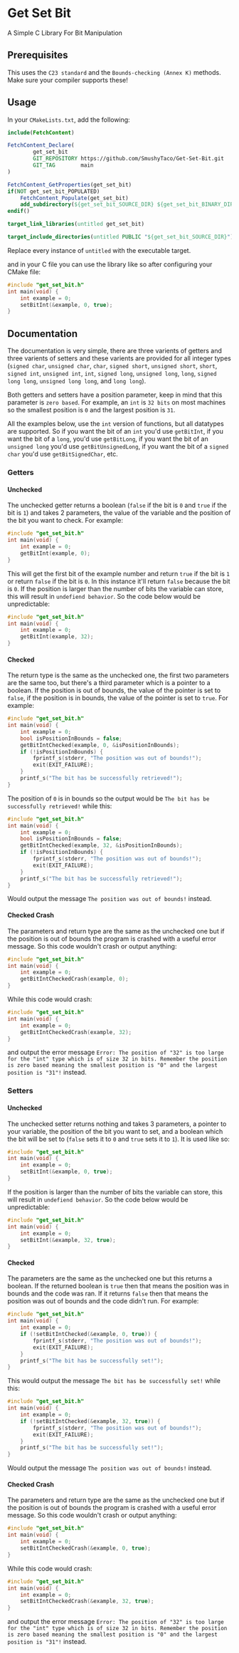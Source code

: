 # Get Set Bit
A Simple C Library For Bit Manipulation
## Prerequisites
This uses the `C23 standard` and the `Bounds-checking (Annex K)` methods. Make sure your compiler supports these!
## Usage

In your `CMakeLists.txt`, add the following:

```cmake
include(FetchContent)

FetchContent_Declare(
        get_set_bit
        GIT_REPOSITORY https://github.com/SmushyTaco/Get-Set-Bit.git
        GIT_TAG        main
)

FetchContent_GetProperties(get_set_bit)
if(NOT get_set_bit_POPULATED)
    FetchContent_Populate(get_set_bit)
    add_subdirectory(${get_set_bit_SOURCE_DIR} ${get_set_bit_BINARY_DIR})
endif()

target_link_libraries(untitled get_set_bit)

target_include_directories(untitled PUBLIC "${get_set_bit_SOURCE_DIR}")
```

Replace every instance of `untitled` with the executable target.

and in your C file you can use the library like so after configuring your CMake file:
```c
#include "get_set_bit.h"
int main(void) {
    int example = 0;
    setBitInt(&example, 0, true);
}

```

## Documentation
The documentation is very simple, there are three varients of getters and three varients of setters and these varients are provided for all integer types (`signed char`, `unsigned char`, `char`, `signed short`, `unsigned short`, `short`, `signed int`, `unsigned int`, `int`, `signed long`, `unsigned long`, `long`, `signed long long`, `unsigned long long`, and `long long`).

Both getters and setters have a position parameter, keep in mind that this parameter is `zero based`. For example, an `int` is `32 bits` on most machines so the smallest position is `0` and the largest position is `31`.

All the examples below, use the `int` version of functions, but all datatypes are supported. So if you want the bit of an `int` you'd use `getBitInt`, if you want the bit of a `long`, you'd use `getBitLong`, if you want the bit of an `unsigned long` you'd use `getBitUnsignedLong`, if you want the bit of a `signed char` you'd use `getBitSignedChar`, etc.
### Getters
#### Unchecked
The unchecked getter returns a boolean (`false` if the bit is `0` and `true` if the bit is `1`) and takes 2 parameters, the value of the variable and the position of the bit you want to check. For example:
```c
#include "get_set_bit.h"
int main(void) {
    int example = 0;
    getBitInt(example, 0);
}

```
This will get the first bit of the example number and return `true` if the bit is `1` or return `false` if the bit is `0`. In this instance it'll return `false` because the bit is `0`. If the position is larger than the number of bits the variable can store, this will result in `undefiend behavior`. So the code below would be unpredictable:
```c
#include "get_set_bit.h"
int main(void) {
    int example = 0;
    getBitInt(example, 32);
}

```
#### Checked
The return type is the same as the unchecked one, the first two parameters are the same too, but there's a third parameter which is a pointer to a boolean. If the position is out of bounds, the value of the pointer is set to `false`, if the position is in bounds, the value of the pointer is set to `true`. For example:
```c
#include "get_set_bit.h"
int main(void) {
    int example = 0;
    bool isPositionInBounds = false;
    getBitIntChecked(example, 0, &isPositionInBounds);
    if (!isPositionInBounds) {
        fprintf_s(stderr, "The position was out of bounds!");
        exit(EXIT_FAILURE);
    }
    printf_s("The bit has be successfully retrieved!");
}

```
The position of `0` is in bounds so the output would be `The bit has be successfully retrieved!` while this:
```c
#include "get_set_bit.h"
int main(void) {
    int example = 0;
    bool isPositionInBounds = false;
    getBitIntChecked(example, 32, &isPositionInBounds);
    if (!isPositionInBounds) {
        fprintf_s(stderr, "The position was out of bounds!");
        exit(EXIT_FAILURE);
    }
    printf_s("The bit has be successfully retrieved!");
}

```
Would output the message `The position was out of bounds!` instead.
#### Checked Crash
The parameters and return type are the same as the unchecked one but if the position is out of bounds the program is crashed with a useful error message. So this code wouldn't crash or output anything:
```c
#include "get_set_bit.h"
int main(void) {
    int example = 0;
    getBitIntCheckedCrash(example, 0);
}

```
While this code would crash:
```c
#include "get_set_bit.h"
int main(void) {
    int example = 0;
    getBitIntCheckedCrash(example, 32);
}

```
and output the error message `Error: The position of "32" is too large for the "int" type which is of size 32 in bits. Remember the position is zero based meaning the smallest position is "0" and the largest position is "31"!` instead.
### Setters
#### Unchecked
The unchecked setter returns nothing and takes 3 parameters, a pointer to your variable, the position of the bit you want to set, and a boolean which the bit will be set to (`false` sets it to `0` and `true` sets it to `1`). It is used like so:
```c
#include "get_set_bit.h"
int main(void) {
    int example = 0;
    setBitInt(&example, 0, true);
}

```
If the position is larger than the number of bits the variable can store, this will result in `undefiend behavior`. So the code below would be unpredictable:
```c
#include "get_set_bit.h"
int main(void) {
    int example = 0;
    setBitInt(&example, 32, true);
}

```
#### Checked
The parameters are the same as the unchecked one but this returns a boolean. If the returned boolean is `true` then that means the position was in bounds and the code was ran. If it returns `false` then that means the position was out of bounds and the code didn't run. For example:
```c
#include "get_set_bit.h"
int main(void) {
    int example = 0;
    if (!setBitIntChecked(&example, 0, true)) {
        fprintf_s(stderr, "The position was out of bounds!");
        exit(EXIT_FAILURE);
    }
    printf_s("The bit has be successfully set!");
}

```
This would output the message `The bit has be successfully set!` while this:
```c
#include "get_set_bit.h"
int main(void) {
    int example = 0;
    if (!setBitIntChecked(&example, 32, true)) {
        fprintf_s(stderr, "The position was out of bounds!");
        exit(EXIT_FAILURE);
    }
    printf_s("The bit has be successfully set!");
}

```
Would output the message `The position was out of bounds!` instead.
#### Checked Crash
The parameters and return type are the same as the unchecked one but if the position is out of bounds the program is crashed with a useful error message. So this code wouldn't crash or output anything:
```c
#include "get_set_bit.h"
int main(void) {
    int example = 0;
    setBitIntCheckedCrash(&example, 0, true);
}

```
While this code would crash:
```c
#include "get_set_bit.h"
int main(void) {
    int example = 0;
    setBitIntCheckedCrash(&example, 32, true);
}

```
and output the error message `Error: The position of "32" is too large for the "int" type which is of size 32 in bits. Remember the position is zero based meaning the smallest position is "0" and the largest position is "31"!` instead.
